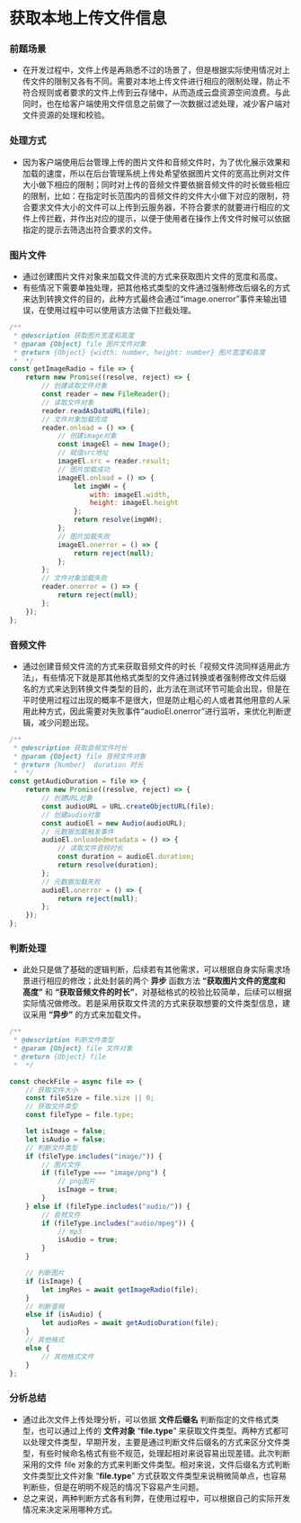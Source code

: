 # 获取本地上传文件信息

### 前题场景

-   在开发过程中，文件上传是再熟悉不过的场景了，但是根据实际使用情况对上传文件的限制又各有不同。需要对本地上传文件进行相应的限制处理，防止不符合规则或者要求的文件上传到云存储中，从而造成云盘资源空间浪费。与此同时，也在给客户端使用文件信息之前做了一次数据过滤处理，减少客户端对文件资源的处理和校验。

### 处理方式

-   因为客户端使用后台管理上传的图片文件和音频文件时，为了优化展示效果和加载的速度，所以在后台管理系统上传处希望依据图片文件的宽高比例对文件大小做下相应的限制；同时对上传的音频文件要依据音频文件的时长做些相应的限制，比如：在指定时长范围内的音频文件的文件大小做下对应的限制，符合要求文件大小的文件可以上传到云服务器，不符合要求的就要进行相应的文件上传拦截，并作出对应的提示，以便于使用者在操作上传文件时候可以依据指定的提示去筛选出符合要求的文件。

### 图片文件

-   通过创建图片文件对象来加载文件流的方式来获取图片文件的宽度和高度。
-   有些情况下需要单独处理，把其他格式类型的文件通过强制修改后缀名的方式来达到转换文件的目的，此种方式最终会通过“image.onerror”事件来输出错误，在使用过程中可以使用该方法做下拦截处理。

```javascript title="获取图片宽度和高度"
/**
 * @description 获取图片宽度和高度
 * @param {Object} file 图片文件对象
 * @return {Object} {width: number, height: number} 图片宽度和高度
 *  */
const getImageRadio = file => {
	return new Promise((resolve, reject) => {
		// 创建读取文件对象
		const reader = new FileReader();
		// 读取文件对象
		reader.readAsDataURL(file);
		// 文件对象加载完成
		reader.onload = () => {
			// 创建image对象
			const imageEl = new Image();
			// 赋值src地址
			imageEl.src = reader.result;
			// 图片加载成功
			imageEl.onload = () => {
				let imgWH = {
					with: imageEl.width,
					height: imageEl.height
				};
				return resolve(imgWH);
			};
			// 图片加载失败
			imageEl.onerror = () => {
				return reject(null);
			};
		};
		// 文件对象加载失败
		reader.onerror = () => {
			return reject(null);
		};
	});
};
```

### 音频文件

-   通过创建音频文件流的方式来获取音频文件的时长「视频文件流同样适用此方法」，有些情况下就是那其他格式类型的文件通过转换或者强制修改文件后缀名的方式来达到转换文件类型的目的，此方法在测试环节可能会出现，但是在平时使用过程过出现的概率不是很大，但是防止粗心的人或者其他用意的人采用此种方式，因此需要对失败事件“audioEl.onerror”进行监听，来优化判断逻辑，减少问题出现。

```javascript title="获取音频文件时长"
/**
 * @description 获取音频文件时长
 * @param {Object} file 音频文件对象
 * @return {Number}  duration 时长
 *  */
const getAudioDuration = file => {
	return new Promise((resolve, reject) => {
		// 创建URL对象
		const audioURL = URL.createObjectURL(file);
		// 创建audio对象
		const audioEl = new Audio(audioURL);
		// 元数据加载触发事件
		audioEl.onloadedmetadata = () => {
			// 读取文件音频时长
			const duration = audioEl.duration;
			return resolve(duration);
		};
		// 元数据加载失败
		audioEl.onerror = () => {
			return reject(null);
		};
	});
};
```

### 判断处理

-   此处只是做了基础的逻辑判断，后续若有其他需求，可以根据自身实际需求场景进行相应的修改；此处封装的两个 **异步** 函数方法 **“获取图片文件的宽度和高度”** 和 **“获取音频文件的时长”**，对基础格式的校验比较简单，后续可以根据实际情况做修改。若是采用获取文件流的方式来获取想要的文件类型信息，建议采用 **“异步”** 的方式来加载文件。

```javascript title="判断文件类型"
/**
 * @description 判断文件类型
 * @param {Object} file 文件对象
 * @return {Object} file
 *  */

const checkFile = async file => {
	// 获取文件大小
	const fileSize = file.size || 0;
	// 获取文件类型
	const fileType = file.type;

	let isImage = false;
	let isAudio = false;
	// 判断文件类型
	if (fileType.includes("image/")) {
		// 图片文件
		if (fileType === "image/png") {
			// png图片
			isImage = true;
		}
	} else if (fileType.includes("audio/")) {
		// 音频文件
		if (fileType.includes("audio/mpeg")) {
			// mp3
			isAudio = true;
		}
	}

	// 判断图片
	if (isImage) {
		let imgRes = await getImageRadio(file);
	}
	// 判断音频
	else if (isAudio) {
		let audioRes = await getAudioDuration(file);
	}
	// 其他格式
	else {
		// 其他格式文件
	}
};
```

### 分析总结

-   通过此次文件上传处理分析，可以依据 **文件后缀名** 判断指定的文件格式类型，也可以通过上传的 **文件对象** “**file.type**” 来获取文件类型。两种方式都可以处理文件类型，早期开发，主要是通过判断文件后缀名的方式来区分文件类型，有些时候命名格式有些不规范，处理起相对来说容易出现差错。此次判断采用的文件 file 对象的方式来判断文件类型。相对来说，文件后缀名方式判断文件类型比文件对象 “**file.type**” 方式获取文件类型来说稍微简单点，也容易判断些，但是在明明不规范的情况下容易产生问题。
-   总之来说，两种判断方式各有利弊，在使用过程中，可以根据自己的实际开发情况来决定采用哪种方式。
